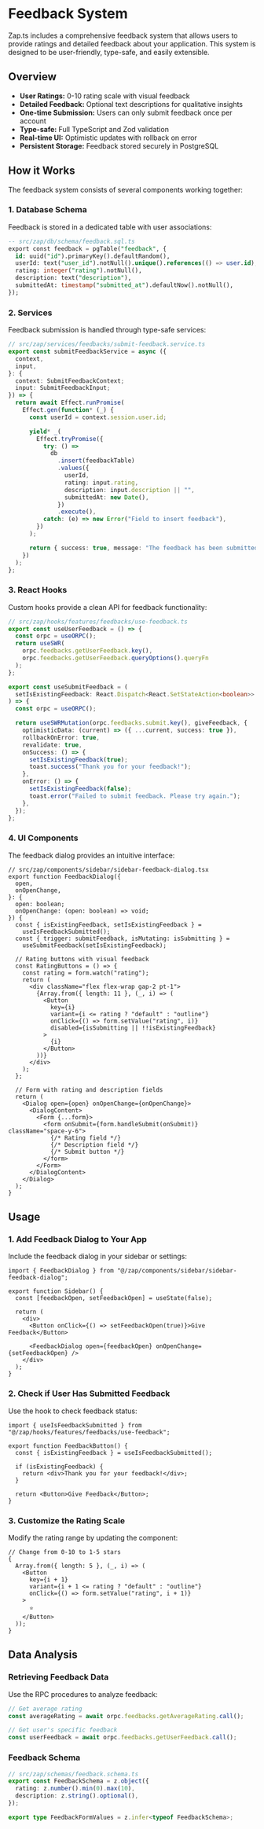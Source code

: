 # Feedback System

Zap.ts includes a comprehensive feedback system that allows users to provide ratings and detailed feedback about your application. This system is designed to be user-friendly, type-safe, and easily extensible.

## Overview

- **User Ratings:** 0-10 rating scale with visual feedback
- **Detailed Feedback:** Optional text descriptions for qualitative insights
- **One-time Submission:** Users can only submit feedback once per account
- **Type-safe:** Full TypeScript and Zod validation
- **Real-time UI:** Optimistic updates with rollback on error
- **Persistent Storage:** Feedback stored securely in PostgreSQL

## How it Works

The feedback system consists of several components working together:

### 1. Database Schema

Feedback is stored in a dedicated table with user associations:

```sql
-- src/zap/db/schema/feedback.sql.ts
export const feedback = pgTable("feedback", {
  id: uuid("id").primaryKey().defaultRandom(),
  userId: text("user_id").notNull().unique().references(() => user.id),
  rating: integer("rating").notNull(),
  description: text("description"),
  submittedAt: timestamp("submitted_at").defaultNow().notNull(),
});
```

### 2. Services

Feedback submission is handled through type-safe services:

```ts
// src/zap/services/feedbacks/submit-feedback.service.ts
export const submitFeedbackService = async ({
  context,
  input,
}: {
  context: SubmitFeedbackContext;
  input: SubmitFeedbackInput;
}) => {
  return await Effect.runPromise(
    Effect.gen(function* (_) {
      const userId = context.session.user.id;

      yield* _(
        Effect.tryPromise({
          try: () =>
            db
              .insert(feedbackTable)
              .values({
                userId,
                rating: input.rating,
                description: input.description || "",
                submittedAt: new Date(),
              })
              .execute(),
          catch: (e) => new Error("Field to insert feedback"),
        })
      );

      return { success: true, message: "The feedback has been submitted" };
    })
  );
};
```

### 3. React Hooks

Custom hooks provide a clean API for feedback functionality:

```ts
// src/zap/hooks/features/feedbacks/use-feedback.ts
export const useUserFeedback = () => {
  const orpc = useORPC();
  return useSWR(
    orpc.feedbacks.getUserFeedback.key(),
    orpc.feedbacks.getUserFeedback.queryOptions().queryFn
  );
};

export const useSubmitFeedback = (
  setIsExistingFeedback: React.Dispatch<React.SetStateAction<boolean>>
) => {
  const orpc = useORPC();

  return useSWRMutation(orpc.feedbacks.submit.key(), giveFeedback, {
    optimisticData: (current) => ({ ...current, success: true }),
    rollbackOnError: true,
    revalidate: true,
    onSuccess: () => {
      setIsExistingFeedback(true);
      toast.success("Thank you for your feedback!");
    },
    onError: () => {
      setIsExistingFeedback(false);
      toast.error("Failed to submit feedback. Please try again.");
    },
  });
};
```

### 4. UI Components

The feedback dialog provides an intuitive interface:

```tsx
// src/zap/components/sidebar/sidebar-feedback-dialog.tsx
export function FeedbackDialog({
  open,
  onOpenChange,
}: {
  open: boolean;
  onOpenChange: (open: boolean) => void;
}) {
  const { isExistingFeedback, setIsExistingFeedback } =
    useIsFeedbackSubmitted();
  const { trigger: submitFeedback, isMutating: isSubmitting } =
    useSubmitFeedback(setIsExistingFeedback);

  // Rating buttons with visual feedback
  const RatingButtons = () => {
    const rating = form.watch("rating");
    return (
      <div className="flex flex-wrap gap-2 pt-1">
        {Array.from({ length: 11 }, (_, i) => (
          <Button
            key={i}
            variant={i <= rating ? "default" : "outline"}
            onClick={() => form.setValue("rating", i)}
            disabled={isSubmitting || !!isExistingFeedback}
          >
            {i}
          </Button>
        ))}
      </div>
    );
  };

  // Form with rating and description fields
  return (
    <Dialog open={open} onOpenChange={onOpenChange}>
      <DialogContent>
        <Form {...form}>
          <form onSubmit={form.handleSubmit(onSubmit)} className="space-y-6">
            {/* Rating field */}
            {/* Description field */}
            {/* Submit button */}
          </form>
        </Form>
      </DialogContent>
    </Dialog>
  );
}
```

## Usage

### 1. Add Feedback Dialog to Your App

Include the feedback dialog in your sidebar or settings:

```tsx
import { FeedbackDialog } from "@/zap/components/sidebar/sidebar-feedback-dialog";

export function Sidebar() {
  const [feedbackOpen, setFeedbackOpen] = useState(false);

  return (
    <div>
      <Button onClick={() => setFeedbackOpen(true)}>Give Feedback</Button>

      <FeedbackDialog open={feedbackOpen} onOpenChange={setFeedbackOpen} />
    </div>
  );
}
```

### 2. Check if User Has Submitted Feedback

Use the hook to check feedback status:

```tsx
import { useIsFeedbackSubmitted } from "@/zap/hooks/features/feedbacks/use-feedback";

export function FeedbackButton() {
  const { isExistingFeedback } = useIsFeedbackSubmitted();

  if (isExistingFeedback) {
    return <div>Thank you for your feedback!</div>;
  }

  return <Button>Give Feedback</Button>;
}
```

### 3. Customize the Rating Scale

Modify the rating range by updating the component:

```tsx
// Change from 0-10 to 1-5 stars
{
  Array.from({ length: 5 }, (_, i) => (
    <Button
      key={i + 1}
      variant={i + 1 <= rating ? "default" : "outline"}
      onClick={() => form.setValue("rating", i + 1)}
    >
      ⭐
    </Button>
  ));
}
```

## Data Analysis

### Retrieving Feedback Data

Use the RPC procedures to analyze feedback:

```ts
// Get average rating
const averageRating = await orpc.feedbacks.getAverageRating.call();

// Get user's specific feedback
const userFeedback = await orpc.feedbacks.getUserFeedback.call();
```

### Feedback Schema

```ts
// src/zap/schemas/feedback.schema.ts
export const FeedbackSchema = z.object({
  rating: z.number().min(0).max(10),
  description: z.string().optional(),
});

export type FeedbackFormValues = z.infer<typeof FeedbackSchema>;
```
